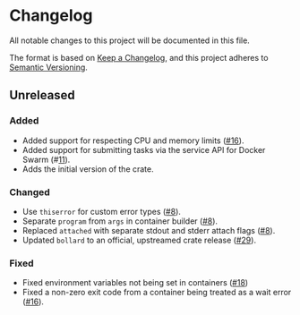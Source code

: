 # Changelog

All notable changes to this project will be documented in this file.

The format is based on [Keep a Changelog](https://keepachangelog.com/en/1.1.0/),
and this project adheres to [Semantic Versioning](https://semver.org/spec/v2.0.0.html).

## Unreleased

### Added

* Added support for respecting CPU and memory limits ([#16](https://github.com/stjude-rust-labs/crankshaft/pull/16)).
* Added support for submitting tasks via the service API for Docker Swarm (#[11](https://github.com/stjude-rust-labs/crankshaft/pull/11)).
* Adds the initial version of the crate.

### Changed

* Use `thiserror` for custom error types
  ([#8](https://github.com/stjude-rust-labs/crankshaft/pull/8)).
* Separate `program` from `args` in container builder
  ([#8](https://github.com/stjude-rust-labs/crankshaft/pull/8)).
* Replaced `attached` with separate stdout and stderr attach flags
  ([#8](https://github.com/stjude-rust-labs/crankshaft/pull/8)).
* Updated `bollard` to an official, upstreamed crate release
  ([#29](https://github.com/stjude-rust-labs/crankshaft/pull/29)).

### Fixed

* Fixed environment variables not being set in containers ([#18](https://github.com/stjude-rust-labs/crankshaft/pull/18))
* Fixed a non-zero exit code from a container being treated as a wait error ([#16](https://github.com/stjude-rust-labs/crankshaft/pull/16)).
